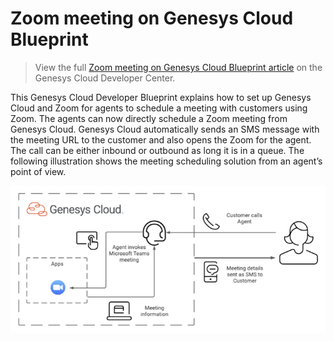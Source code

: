 
#  Zoom meeting on Genesys Cloud Blueprint
> View the full [Zoom meeting on Genesys Cloud Blueprint article](https://developer.mypurecloud.com/blueprints/zoom-meetings-sms/) on the Genesys Cloud Developer Center.

This Genesys Cloud Developer Blueprint explains how to set up Genesys Cloud and Zoom for agents to schedule a meeting with customers using Zoom. The agents can now directly schedule a Zoom meeting from Genesys Cloud. Genesys Cloud automatically sends an SMS message with the meeting URL to the customer and also opens the Zoom for the agent. The call can be either inbound or outbound as long it is in a queue.
The following illustration shows the meeting scheduling solution from an agent’s point of view.

![Zoom agent view](blueprint/images/zoom-workflow.png "Meeting scheduling solution to use Zoom from an agent's point of view")
